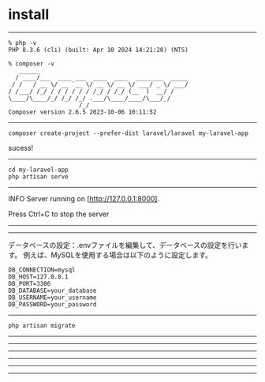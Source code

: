 

# install

---
```
% php -v
PHP 8.3.6 (cli) (built: Apr 10 2024 14:21:20) (NTS)

% composer -v
   ______
  / ____/___  ____ ___  ____  ____  ________  _____
 / /   / __ \/ __ `__ \/ __ \/ __ \/ ___/ _ \/ ___/
/ /___/ /_/ / / / / / / /_/ / /_/ (__  )  __/ /
\____/\____/_/ /_/ /_/ .___/\____/____/\___/_/
                    /_/
Composer version 2.6.5 2023-10-06 10:11:52
```
---
```
composer create-project --prefer-dist laravel/laravel my-laravel-app
```
sucess!

---
```
cd my-laravel-app
php artisan serve
```
---

INFO  Server running on [http://127.0.0.1:8000].  

  Press Ctrl+C to stop the server

---
---

データベースの設定：.envファイルを編集して、データベースの設定を行います。
例えば、MySQLを使用する場合は以下のように設定します。
```
DB_CONNECTION=mysql
DB_HOST=127.0.0.1
DB_PORT=3306
DB_DATABASE=your_database
DB_USERNAME=your_username
DB_PASSWORD=your_password
```
---
```
php artisan migrate
```
---
---
---
---
---
---
